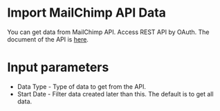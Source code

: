 # Import MailChimp API Data

You can get data from MailChimp API. Access REST API by OAuth. The document of the API is [here](https://developer.mailchimp.com/documentation/mailchimp/).

# Input parameters

* Data Type - Type of data to get from the API.
* Start Date - Filter data created later than this. The default is to get all data.
